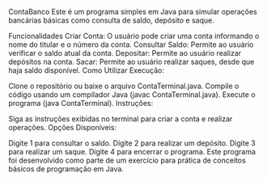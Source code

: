 ContaBanco
Este é um programa simples em Java para simular operações bancárias básicas como consulta de saldo, depósito e saque.

Funcionalidades
Criar Conta: O usuário pode criar uma conta informando o nome do titular e o número da conta.
Consultar Saldo: Permite ao usuário verificar o saldo atual da conta.
Depositar: Permite ao usuário realizar depósitos na conta.
Sacar: Permite ao usuário realizar saques, desde que haja saldo disponível.
Como Utilizar
Execução:

Clone o repositório ou baixe o arquivo ContaTerminal.java.
Compile o código usando um compilador Java (javac ContaTerminal.java).
Execute o programa (java ContaTerminal).
Instruções:

Siga as instruções exibidas no terminal para criar a conta e realizar operações.
Opções Disponíveis:

Digite 1 para consultar o saldo.
Digite 2 para realizar um depósito.
Digite 3 para realizar um saque.
Digite 4 para encerrar o programa.
Este programa foi desenvolvido como parte de um exercício para prática de conceitos básicos de programação em Java.






